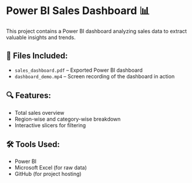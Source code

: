 # Power BI Sales Dashboard 📊

This project contains a Power BI dashboard analyzing sales data to extract valuable insights and trends.

## 📁 Files Included:
- `sales_dashboard.pdf` – Exported Power BI dashboard
- `dashboard_demo.mp4` – Screen recording of the dashboard in action

## 🔍 Features:
- Total sales overview
- Region-wise and category-wise breakdown
- Interactive slicers for filtering

## 🛠 Tools Used:
- Power BI
- Microsoft Excel (for raw data)
- GitHub (for project hosting)

